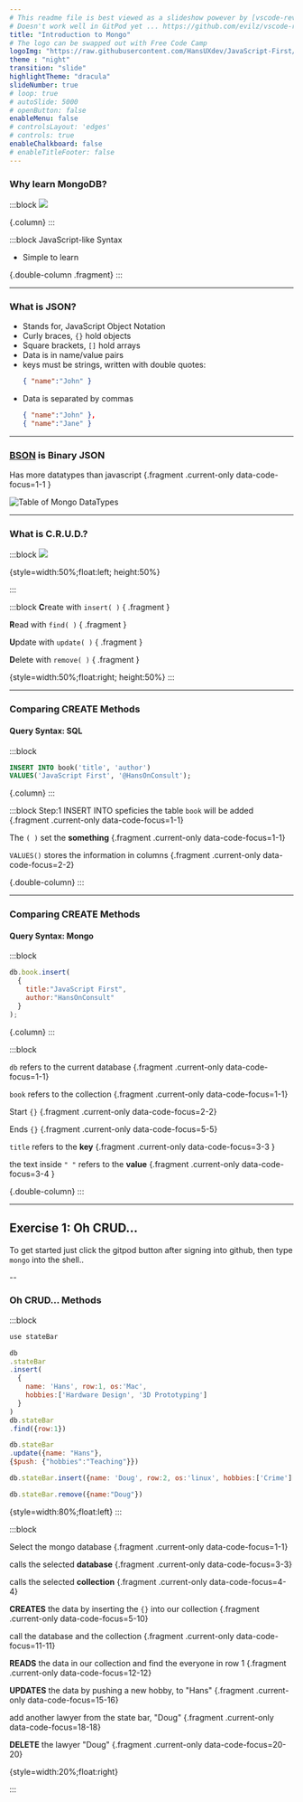 ```yaml
---
# This readme file is best viewed as a slideshow powever by [vscode-reveal](https://github.com/evilz/vscode-reveal)
# Doesn't work well in GitPod yet ... https://github.com/evilz/vscode-reveal/issues/527
title: "Introduction to Mongo"
# The logo can be swapped out with Free Code Camp
logoImg: "https://raw.githubusercontent.com/HansUXdev/JavaScript-First/2acf5840c15af96602aceb66303ea69c5b75e344/logo.svg"
theme : "night"
transition: "slide"
highlightTheme: "dracula"
slideNumber: true
# loop: true
# autoSlide: 5000 
# openButton: false
enableMenu: false
# controlsLayout: 'edges'
# controls: true
enableChalkboard: false
# enableTitleFooter: false
---
```


<link rel="stylesheet" href="../theme.css">



### Why learn MongoDB?

<div class="flex-slide">

:::block
[![](assets/mongo.drawio.svg)]() 

{.column}
:::

:::block
JavaScript-like Syntax
* Simple to learn 

<!-- * Collections VS Tables { .fragment }

* Key VS Column { .fragment } -->

{.double-column .fragment}
:::

</div>

<!-- https://www.mongodb.com/json-and-bson -->


---

### What is JSON?
* Stands for, JavaScript Object Notation
* Curly braces, `{}` hold objects
* Square brackets, `[]` hold arrays
* Data is in name/value pairs
* keys must be strings, written with double quotes:
  ```JSON
  { "name":"John" }
  ```
* Data is separated by commas
  ```JSON
  { "name":"John" },
  { "name":"Jane" }
  ```

---


### [BSON](https://www.mongodb.com/json-and-bson) is Binary JSON 


Has more datatypes than javascript  {.fragment .current-only data-code-focus=1-1 }


![Table of Mongo DataTypes](assets/datatypes.drawio.svg)


---


### What is C.R.U.D.?


:::block
[![](assets/CRUD.drawio.svg)]() 

{style=width:50%;float:left; height:50%}

:::

:::block
**C**reate with `insert( )` { .fragment }

**R**ead with `find( )` { .fragment }

**U**pdate with `update( )` { .fragment }

**D**elete with `remove( )`  { .fragment }

{style=width:50%;float:right; height:50%}
:::

---


### Comparing CREATE Methods
#### Query Syntax: SQL



<div class="flex-slide">

:::block
<!-- [![](assets/mongo.drawio.svg)]() { .fragment .p1} -->

```sql
INSERT INTO book('title', 'author')
VALUES('JavaScript First', '@HansOnConsult');
```

{.column}
:::

:::block
  Step:1 INSERT INTO speficies the table `book` will be added  {.fragment .current-only data-code-focus=1-1} 

  The `( )` set the **something**  {.fragment .current-only data-code-focus=1-1}

  `VALUES()` stores the information in columns  {.fragment .current-only data-code-focus=2-2}


{.double-column}
:::

</div>


---

### Comparing CREATE Methods
#### Query Syntax: Mongo


<div class="flex-slide">

:::block
<!-- [![](assets/mongo.drawio.svg)]() { .fragment .p1} -->

```javascript
db.book.insert(
  {
    title:"JavaScript First",
    author:"HansOnConsult"
  }
);
```

{.column}
:::

:::block
<!-- understand -->
 
 `db` refers to the current database {.fragment .current-only data-code-focus=1-1}

 `book` refers to the collection  {.fragment .current-only data-code-focus=1-1}

Start `{}`   {.fragment .current-only data-code-focus=2-2}

Ends `{}`   {.fragment .current-only data-code-focus=5-5}
<!-- Help them: understand -->
`title` refers to the **key**  {.fragment .current-only data-code-focus=3-3 }
<!-- Help them: understand -->
the text inside  `" "` refers to the **value**  {.fragment .current-only data-code-focus=3-4 }


{.double-column}
:::

</div>

---

## Exercise 1: Oh CRUD...

To get started just click the gitpod button after signing into github, then type `mongo` into the shell..

--

### Oh CRUD... Methods

:::block
  ```javascript
  use stateBar

  db
  .stateBar
  .insert(
    {
      name: 'Hans', row:1, os:'Mac', 
      hobbies:['Hardware Design', '3D Prototyping'] 
    }
  )
  db.stateBar
  .find({row:1})

  db.stateBar
  .update({name: "Hans"}, 
  {$push: {"hobbies":"Teaching"}})

  db.stateBar.insert({name: 'Doug', row:2, os:'linux', hobbies:['Crime'] })

  db.stateBar.remove({name:"Doug"})
  ```
  {style=width:80%;float:left}
:::

:::block

Select the mongo database {.fragment .current-only data-code-focus=1-1}

calls the selected **database** {.fragment .current-only data-code-focus=3-3}

calls the selected **collection** {.fragment .current-only data-code-focus=4-4}

**CREATES** the data by inserting the `{}` into our collection {.fragment .current-only data-code-focus=5-10}

call the database and the collection {.fragment .current-only data-code-focus=11-11}

**READS** the data in our collection and find the everyone in row 1 {.fragment .current-only data-code-focus=12-12}

**UPDATES** the data by pushing a new hobby, to "Hans" {.fragment .current-only data-code-focus=15-16}

add another lawyer from the state bar, "Doug" {.fragment .current-only data-code-focus=18-18}

**DELETE** the lawyer "Doug" {.fragment .current-only data-code-focus=20-20}

  
{style=width:20%;float:right}

:::






